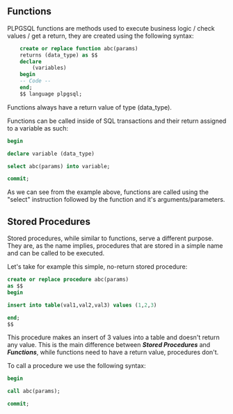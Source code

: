 
## Functions

PLPGSQL functions are methods used to execute business logic / check values / get a return, they are created using the following syntax:

```sql
	create or replace function abc(params)
	returns (data_type) as $$
	declare
		(variables)
	begin
	-- Code --
	end;
	$$ language plpgsql;
```

Functions always have a return value of type (data_type).

Functions can be called inside of SQL transactions and their return assigned to a variable as such:

```sql
begin

declare variable (data_type)

select abc(params) into variable;

commit;
```

As we can see from the example above, functions are called using the "select" instruction followed by the function and it's arguments/parameters.


## Stored Procedures

Stored procedures, while similar to functions, serve a different purpose. They are, as the name implies, procedures that are stored in a simple name and can be called to be executed.

Let's take for example this simple, no-return stored procedure:

```sql
create or replace procedure abc(params)
as $$
begin

insert into table(val1,val2,val3) values (1,2,3)

end;
$$
```

This procedure makes an insert of 3 values into a table and doesn't return any value. This is the main difference between ***Stored Procedures*** and ***Functions***, while functions need to have a return value, procedures don't.

To call a procedure we use the following syntax:

```sql
begin

call abc(params);

commit;
```
